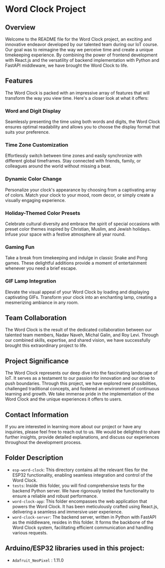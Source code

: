 # Word Clock Project

## Overview
Welcome to the README file for the Word Clock project, an exciting and innovative endeavor developed by our talented team during our IoT course. Our goal was to reimagine the way we perceive time and create a unique timekeeping experience. By combining the power of frontend development with React.js and the versatility of backend implementation with Python and FastAPI middleware, we have brought the Word Clock to life.

## Features
The Word Clock is packed with an impressive array of features that will transform the way you view time. Here's a closer look at what it offers:

### Word and Digit Display
Seamlessly presenting the time using both words and digits, the Word Clock ensures optimal readability and allows you to choose the display format that suits your preference.

### Time Zone Customization
Effortlessly switch between time zones and easily synchronize with different global timeframes. Stay connected with friends, family, or colleagues around the world without missing a beat.

### Dynamic Color Change
Personalize your clock's appearance by choosing from a captivating array of colors. Match your clock to your mood, room decor, or simply create a visually engaging experience.

### Holiday-Themed Color Presets
Celebrate cultural diversity and embrace the spirit of special occasions with preset color themes inspired by Christian, Muslim, and Jewish holidays. Infuse your space with a festive atmosphere all year round.

### Gaming Fun
Take a break from timekeeping and indulge in classic Snake and Pong games. These delightful additions provide a moment of entertainment whenever you need a brief escape.

### GIF Lamp Integration
Elevate the visual appeal of your Word Clock by loading and displaying captivating GIFs. Transform your clock into an enchanting lamp, creating a mesmerizing ambiance in any room.

## Team Collaboration
The Word Clock is the result of the dedicated collaboration between our talented team members, Nadav Naveh, Michal Galin, and Roy Levi. Through our combined skills, expertise, and shared vision, we have successfully brought this extraordinary project to life.

## Project Significance
The Word Clock represents our deep dive into the fascinating landscape of IoT. It serves as a testament to our passion for innovation and our drive to push boundaries. Through this project, we have explored new possibilities, challenged traditional concepts, and fostered an environment of continuous learning and growth. We take immense pride in the implementation of the Word Clock and the unique experiences it offers to users.

## Contact Information
If you are interested in learning more about our project or have any inquiries, please feel free to reach out to us. We would be delighted to share further insights, provide detailed explanations, and discuss our experiences throughout the development process.

## Folder Description
- `esp-word-clock`: This directory contains all the relevant files for the ESP32 functionality, enabling seamless integration and control of the Word Clock.
- `tests`: Inside this folder, you will find comprehensive tests for the backend Python server. We have rigorously tested the functionality to ensure a reliable and robust performance.
- `word-clock-app`: This folder encompasses the web application that powers the Word Clock. It has been meticulously crafted using React.js, delivering a seamless and immersive user experience.
- `word-clock-server`: The backend server, written in Python with FastAPI as the middleware, resides in this folder. It forms the backbone of the Word Clock system, facilitating efficient communication and handling various requests.

## Arduino/ESP32 libraries used in this project:
- `Adafruit_NeoPixel` : 1.11.0
